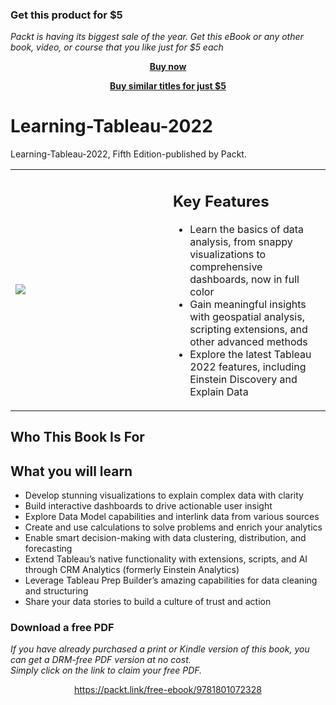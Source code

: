 
### Get this product for $5

<i>Packt is having its biggest sale of the year. Get this eBook or any other book, video, or course that you like just for $5 each</i>


<b><p align='center'>[Buy now](https://packt.link/9781801072328)</p></b>


<b><p align='center'>[Buy similar titles for just $5](https://subscription.packtpub.com/search)</p></b>


# Learning-Tableau-2022
Learning-Tableau-2022, Fifth Edition-published by Packt.


<table class="noBorder">
  <tr>
    <td width="50%" height="50%"> 
      <img src="https://github.com/PacktPublishing/Learning-Tableau-2022/blob/main/cover.png?raw=true">
    </td>
    <td valign="top">
      <H2>Key Features</H2>
      <ul>
      <li> Learn the basics of data analysis, from snappy visualizations to comprehensive dashboards, now in full color </li>
      <li> Gain meaningful insights with geospatial analysis, scripting extensions, and other advanced methods </li>
      <li> Explore the latest Tableau 2022 features, including Einstein Discovery and Explain Data </li>
      </ul>
    </td>
  </tr> 
</table>

## Who This Book Is For


## What you will learn
* Develop stunning visualizations to explain complex data with clarity
* Build interactive dashboards to drive actionable user insight
* Explore Data Model capabilities and interlink data from various sources
* Create and use calculations to solve problems and enrich your analytics
* Enable smart decision-making with data clustering, distribution, and forecasting
* Extend Tableau’s native functionality with extensions, scripts, and AI through CRM Analytics (formerly Einstein Analytics)
* Leverage Tableau Prep Builder’s amazing capabilities for data cleaning and structuring
* Share your data stories to build a culture of trust and action
### Download a free PDF

 <i>If you have already purchased a print or Kindle version of this book, you can get a DRM-free PDF version at no cost.<br>Simply click on the link to claim your free PDF.</i>
<p align="center"> <a href="https://packt.link/free-ebook/9781801072328">https://packt.link/free-ebook/9781801072328 </a> </p>
